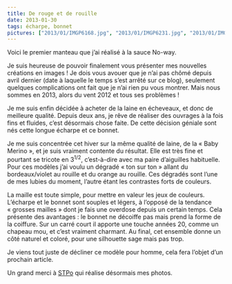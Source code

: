 ```yaml
---
title: De rouge et de rouille
date: 2013-01-30
tags: écharpe, bonnet
pictures: ["2013/01/IMGP6168.jpg", "2013/01/IMGP6231.jpg", "2013/01/IMGP6226.jpg", "2013/01/IMGP6233.jpg"]
---
```


Voici le premier manteau que j’ai réalisé à la sauce No-way.

Je suis heureuse de pouvoir finalement vous présenter mes nouvelles créations en images ! Je dois vous avouer que je n’ai pas chômé depuis avril dernier (date à laquelle le temps s’est arrêté sur ce blog), seulement quelques complications ont fait que je n’ai rien pu vous montrer. Mais nous sommes en 2013, alors du vent 2012 et tous ses problèmes !

Je me suis enfin décidée à acheter de la laine en écheveaux, et donc de meilleure qualité. Depuis deux ans, je rêve de réaliser des ouvrages à la fois fins et fluides, c’est désormais chose faite. De cette décision géniale sont nés cette longue écharpe et ce bonnet.

Je me suis concentrée cet hiver sur la même qualité de laine, de la « Baby Merino », et je suis vraiment contente du résultat. Elle est très fine et pourtant se tricote en 3<sup>1/2</sup>, c’est-à-dire avec ma paire d’aiguilles habituelle.
Pour ces modèles j’ai voulu un dégradé « ton sur ton » allant du bordeaux/violet au rouille et du orange au rouille. Ces dégradés sont l’une de mes lubies du moment, l’autre étant les contrastes forts de couleurs.

La maille est toute simple, pour mettre en valeur les jeux de couleurs. L’écharpe et le bonnet sont souples et légers, à l’opposé de la tendance « grosses mailles » dont je fais une overdose depuis un certain temps. Cela présente des avantages : le bonnet ne décoiffe pas mais prend la forme de la coiffure. Sur un carré court il apporte une touche années 20, comme un chapeau mou, et c’est vraiment charmant. Au final, cet ensemble donne un côté naturel et coloré, pour une silhouette sage mais pas trop.

Je viens tout juste de décliner ce modèle pour homme, cela fera l’objet d’un prochain article.

Un grand merci à <a href="http://www.stpo.fr/">STPo</a> qui réalise désormais mes photos.